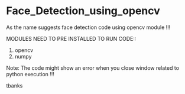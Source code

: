 # Face_Detection_using_opencv
As the name suggests face detection code using opencv module !!!



MODULES NEED TO PRE INSTALLED TO RUN CODE::
1. opencv 
2. numpy

Note: The code might show an error when you close window related to python execution  !!!

tbanks
